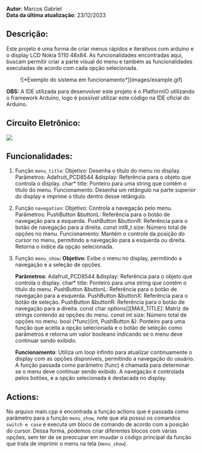 **Autor**: Marcos Gabriel <br>
**Data da última atualização**: 23/12/2023 

## Descrição:
Este projeto é uma forma de criar menus rápidos e iterativos com arduino e o display LCD Nokia 5110 48x84. As funcionalidades encontradas aqui, buscam permitir criar a parte visual do menu e também as funcionalidades executadas de acordo com cada opção selecionada.

<div align="center">
  ![*Exemplo do sistema em funcionamento*](images/example.gif)
</div>

**OBS:** A IDE utilizada para desenvolver este projeto é o PlatformIO utilizando o framework Arduino, logo é possível utilizar este código na IDE oficial do Arduino.

## Circuito Eletrônico:
<img src="https://cdn.discordapp.com/attachments/1153711382336909332/1163203943237689404/image.png?ex=653eb917&is=652c4417&hm=aafb61461d30b2c1abee0a6c10e71c59c9cdcf73e34c3c1c1630b3395ad9d880&" />

## Funcionalidades:
1. Função `menu_title`:
    Objetivo: Desenha o título do menu no display.
    Parâmetros:
    Adafruit_PCD8544 &display: Referência para o objeto que controla o display.
    char* title: Ponteiro para uma string que contém o título do menu.
    Funcionamento: Desenha um retângulo na parte superior do display e imprime o título dentro desse retângulo.

2. Função `navegation`:
    Objetivo: Controla a navegação pelo menu.
    Parâmetros:
    PushButton &buttonL: Referência para o botão de navegação para a esquerda.
    PushButton &buttonR: Referência para o botão de navegação para a direita.
    const int8_t size: Número total de opções no menu.
    Funcionamento: Mantém o controle da posição do cursor no menu, permitindo a navegação para a esquerda ou direita. Retorna o índice da opção selecionada.

3. Função `menu_show`:
    **Objetivo**: Exibe o menu no display, permitindo a navegação e a seleção de opções.

    **Parâmetros**:
    Adafruit_PCD8544 &display: Referência para o objeto que controla o display.
    char* title: Ponteiro para uma string que contém o título do menu.
    PushButton &buttonL: Referência para o botão de navegação para a esquerda.
    PushButton &buttonX: Referência para o botão de seleção.
    PushButton &buttonR: Referência para o botão de navegação para a direita.
    const char options[][MAX_TITLE]: Matriz de strings contendo as opções do menu.
    const int size: Número total de opções no menu.
    bool (*func)(int, PushButton &): Ponteiro para uma função que aceita a opção selecionada e o botão de seleção como parâmetros e retorna um valor booleano indicando se o menu deve continuar sendo exibido.

    **Funcionamento**: Utiliza um loop infinito para atualizar continuamente o display com as opções disponíveis, permitindo a navegação do usuário. A função passada como parâmetro (func) é chamada para determinar se o menu deve continuar sendo exibido. A navegação é controlada pelos botões, e a opção selecionada é destacada no display.

## Actions:
No arquivo main.cpp é encontrada a função actions que é passada como parâmetro para a função `menu_show`, note que ela possui os comandos `switch e case` e executa um bloco de comando de acordo com a posição do cursor. Dessa forma, podemos criar diferentes blocos com várias opções, sem ter de se preocupar em muudar o código principal da função que trata de imprimir o menu na tela (`menu_show`).
